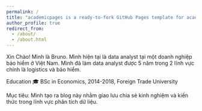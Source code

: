 ```yaml
---
permalink: /
title: "academicpages is a ready-to-fork GitHub Pages template for academic personal websites"
author_profile: true
redirect_from: 
  - /about/
  - /about.html
---
```


Xin Chào! Mình là Bruno. Mình hiện tại là data analyst tại một doanh nghiệp bảo hiểm ở Việt Nam. Mình đã làm data analyst được 5 năm trong 2 lĩnh vực chính là logistics và bảo hiểm.


Education
🎓 BSc in Economics, 2014-2018, Foreign Trade University

Mục tiêu:
Mình tạo ra blog này nhằm giao lưu chia sẻ kinh nghiệm và kiến thức trong lĩnh vực phân tích dữ liệu.
